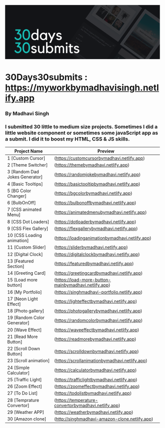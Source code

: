 <img src="./banner.png">

# 30Days30submits : https://myworkbymadhavisingh.netlify.app
### By Madhavi Singh



### I submitted 30 little to medium size projects. Sometimes I did a little website component or sometimes some javaScript app as a submit. I did it to boost my HTML, CSS & JS skills. 


| Project Name                   |               Preview                               |
| ------------------------------ | --------------------------------------------------- | 
| 1  [Custom Cursor]             |    (https://customcursorbymadhavi.netlify.app)      | 
| 2  [Theme Switcher]            |    (https://themebymadhavi.netlify.app)             | 
| 3  [Random Dad Jokes Generator]|    (https://randomjokebymadhavi.netlify.app)        |
| 4  [Basic Tooltips]            |    (https://basictooltipbymadhavi.netlify.app)      | 
| 5  [BG Color Changer]          |    (https://bgcolorbymadhavi.netlify.app)           | 
| 6  [BulbOnOff]                 |    (https://bulbonoffbymadhavi.netlify.app)         | 
| 7  [CSS animated Menu]         |    (https://animatedmenubymadhavi.netlify.app)      | 
| 8  [CSS Dot Loaders]           |    (https://dotloaderbymadhavi.netlify.app)         | 
| 9  [CSS Flex Gallery]          |    (https://flexgallerybymadhavi.netlify.app)       | 
| 10 [CSS Loading animation]     |    (https://loadinganimationbymadhavi.netlify.app)  | 
| 11 [Custom Slider]             |    (https://sliderbymadhavi.netlify.app)            | 
| 12 [Digital Clock]             |    (https://digitalclockbymadhavi.netlify.app)      | 
| 13 [Featured Section]          |    (https://featuredbymadhavi.netlify.app)          | 
| 14 [Greeting Card]             |    (https://greetingcardbymadhavi.netlify.app)      | 
| 15 [Load more button]          | (https://load-more-button-mainbymadhavi.netlify.app)| 
| 16 [My Portfolio]              |    (https://singhmadhavi-portfolio.netlify.app)     | 
| 17 [Neon Light Effect]         |    (https://lighteffectbymadhavi.netlify.app)       | 
| 18 [Photo gallery]             |    (https://photogallerybymadhavi.netlify.app)      |
| 19 [Random Color Generator]    |    (https://randomcolorbymadhavi.netlify.app)       | 
| 20 [Wave Effect]               |    (https://waveeffectbymadhavi.netlify.app)        | 
| 21 [Read More Button]          |    (https://readmorebymadhavi.netlify.app)          |
| 22 [Scroll Down Button]        |    (https://scrolldownbymadhavi.netlify.app)        | 
| 23 [Scroll animation]          |    (https://scrollanimationbymadhavi.netlify.app)   | 
| 24 [Simple Calculator]         |    (https://calculatorbymadhavi.netlify.app)        | 
| 25 [Traffic Light]             |    (https://trafficlightbymadhavi.netlify.app)      | 
| 26 [Zoom Effect]               |    (https://zoomeffectbymadhavi.netlify.app)        | 
| 27 [To Do List]                |    (https://todolistbymadhavi.netlify.app)          | 
| 28 [Temprature Convertor]      | (https://temperature-convertorbymadhavi.netlify.app)| 
| 29 [Weather APP]               |    (https://weatherbymadhavi.netlify.app)           |
| 30 [Amazon clone]              |    (http://singhmadhavi-amazon-clone.netlify.app)   | 
